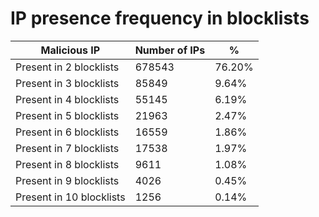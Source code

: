 # IP presence frequency in blocklists
| Malicious IP | Number of IPs | % |
|----|----|----|
| Present in 2 blocklists | 678543 | 76.20% |
| Present in 3 blocklists | 85849 | 9.64% |
| Present in 4 blocklists | 55145 | 6.19% |
| Present in 5 blocklists | 21963 | 2.47% |
| Present in 6 blocklists | 16559 | 1.86% |
| Present in 7 blocklists | 17538 | 1.97% |
| Present in 8 blocklists | 9611 | 1.08% |
| Present in 9 blocklists | 4026 | 0.45% |
| Present in 10 blocklists | 1256 | 0.14% |
